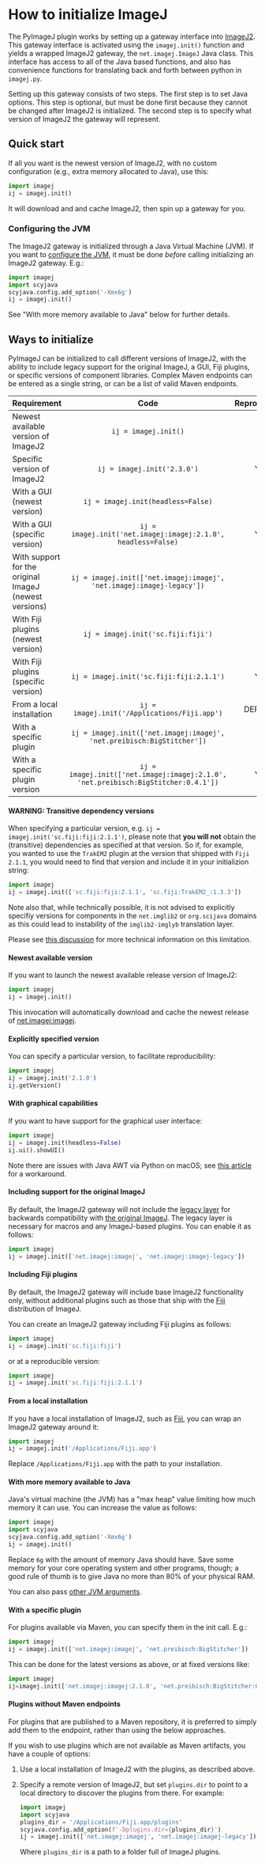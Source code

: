 # How to initialize ImageJ

The PyImageJ plugin works by setting up a gateway interface into
[ImageJ2](https://imagej.net/ImageJ2). This gateway interface is activated
using the `imagej.init()` function and yields a wrapped ImageJ2 gateway, the
`net.imagej.ImageJ` Java class. This interface has access to all of the Java
based functions, and also has convenience functions for translating back and
forth between python in `imagej.py`.

Setting up this gateway consists of two steps. The first step is to set Java
options. This step is optional, but must be done first because they cannot be
changed after ImageJ2 is initialized. The second step is to specify what
version of ImageJ2 the gateway will represent.

## Quick start

If all you want is the newest version of ImageJ2, with no custom configuration
(e.g., extra memory allocated to Java), use this:

```python
import imagej
ij = imagej.init()
```

It will download and and cache ImageJ2, then spin up a gateway for you.

### Configuring the JVM

The ImageJ2 gateway is initialized through a Java Virtual Machine (JVM).
If you want to [configure the
JVM](https://docs.oracle.com/javase/8/docs/technotes/tools/unix/java.html),
it must be done _before_ calling initializing an ImageJ2 gateway. E.g.:

```python
import imagej
import scyjava
scyjava.config.add_option('-Xmx6g')
ij = imagej.init()
```
See "With more memory available to Java" below for further details.

## Ways to initialize

PyImageJ can be initialized to call different versions of ImageJ2, with the
ability to include legacy support for the original ImageJ, a GUI, Fiji plugins,
or specific versions of component libraries. Complex Maven endpoints can be
entered as a single string, or can be a list of valid Maven endpoints.

| Requirement                                            | Code                                                                               | Reproducible? |
|:-------------------------------------------------------|:----------------------------------------------------------------------------------:|:-------------:|
| Newest available version of ImageJ2                    | `ij = imagej.init()`                                                               | NO            |
| Specific version of ImageJ2                            | `ij = imagej.init('2.3.0')`                                                        | YES           |
| With a GUI (newest version)                            | `ij = imagej.init(headless=False)`                                                 | NO            |
| With a GUI (specific version)                          | `ij = imagej.init('net.imagej:imagej:2.1.0', headless=False)`                      | YES           |
| With support for the original ImageJ (newest versions) | `ij = imagej.init(['net.imagej:imagej', 'net.imagej:imagej-legacy'])`              | NO            |
| With Fiji plugins (newest version)                     | `ij = imagej.init('sc.fiji:fiji')`                                                 | NO            |
| With Fiji plugins (specific version)                   | `ij = imagej.init('sc.fiji:fiji:2.1.1')`                                           | YES           |
| From a local installation                              | `ij = imagej.init('/Applications/Fiji.app')`                                       | DEPENDS       |
| With a specific plugin                                 | `ij = imagej.init(['net.imagej:imagej', 'net.preibisch:BigStitcher'])`             | NO            |
| With a specific plugin version                         | `ij = imagej.init(['net.imagej:imagej:2.1.0', 'net.preibisch:BigStitcher:0.4.1'])` | YES           |


#### WARNING: Transitive dependency versions

When specifying a particular version, e.g. `ij = imagej.init('sc.fiji:fiji:2.1.1')`, please note that **you will not** obtain the (transitive) dependencies as specified at that version. So if, for example, you wanted to use the `TrakEM2` plugin at the version that shipped with `Fiji 2.1.1`, you would need to find that version and include it in your initializion string:

```python
import imagej
ij = imagej.init(['sc.fiji:fiji:2.1.1', 'sc.fiji:TrakEM2_:1.3.3'])
```

Note also that, while technically possible, it is not advised to explicitly specifiy versions for components in the `net.imglib2` or `org.scijava` domains as this could lead to instability of the `imglib2-imglyb` translation layer.

Please see [this discussion](https://github.com/scijava/scyjava/issues/23#issuecomment-888532488) for more technical information on this limitation.

#### Newest available version

If you want to launch the newest available release version of ImageJ2:

```python
import imagej
ij = imagej.init()
```

This invocation will automatically download and cache the newest release of
[net.imagej:imagej](https://maven.scijava.org/#nexus-search;gav~net.imagej~imagej~~~).

#### Explicitly specified version

You can specify a particular version, to facilitate reproducibility:

```python
import imagej
ij = imagej.init('2.1.0')
ij.getVersion()
```

#### With graphical capabilities

If you want to have support for the graphical user interface:

```python
import imagej
ij = imagej.init(headless=False)
ij.ui().showUI()
```

Note there are issues with Java AWT via Python on macOS; see
[this article](https://github.com/imglib/imglyb#awt-on-macos)
for a workaround.

#### Including support for the original ImageJ

By default, the ImageJ2 gateway will not include the
[legacy layer](https://imagej.net/Legacy) for backwards compatibility with
[the original ImageJ](https://imagej.net/software/imagej). The legacy layer
is necessary for macros and any ImageJ-based plugins. You can enable it as
follows:

```python
import imagej
ij = imagej.init(['net.imagej:imagej', 'net.imagej:imagej-legacy'])
```

#### Including Fiji plugins

By default, the ImageJ2 gateway will include base ImageJ2 functionality only,
without additional plugins such as those that ship with the
[Fiji](https://fiji.sc/) distribution of ImageJ.

You can create an ImageJ2 gateway including Fiji plugins as follows:

```python
import imagej
ij = imagej.init('sc.fiji:fiji')
```

or at a reproducible version:

```python
import imagej
ij = imagej.init('sc.fiji:fiji:2.1.1')
```

#### From a local installation

If you have a local installation of ImageJ2, such as [Fiji](https://fiji.sc/),
you can wrap an ImageJ2 gateway around it:

```python
import imagej
ij = imagej.init('/Applications/Fiji.app')
```

Replace `/Applications/Fiji.app` with the path to your installation.

#### With more memory available to Java

Java's virtual machine (the JVM) has a "max heap" value limiting how much
memory it can use. You can increase the value as follows:

```python
import imagej
import scyjava
scyjava.config.add_option('-Xmx6g')
ij = imagej.init()
```

Replace `6g` with the amount of memory Java should have. Save some
memory for your core operating system and other programs, though; a good
rule of thumb is to give Java no more than 80% of your physical RAM.

You can also pass
[other JVM arguments](https://docs.oracle.com/javase/8/docs/technotes/tools/unix/java.html).

#### With a specific plugin

For plugins available via Maven, you can specify them in the init call. E.g.:

```python
import imagej
ij = imagej.init(['net.imagej:imagej', 'net.preibisch:BigStitcher'])
```

This can be done for the latest versions as above, or at fixed versions like:

```python
import imagej
ij=imagej.init(['net.imagej:imagej:2.1.0', 'net.preibisch:BigStitcher:0.4.1'])
```

#### Plugins without Maven endpoints

For plugins that are published to a Maven repository, it is preferred to
simply add them to the endpoint, rather than using the below approaches.

If you wish to use plugins which are not available as Maven artifacts,
you have a couple of options:

1. Use a local installation of ImageJ2 with the plugins, as described above.

2. Specify a remote version of ImageJ2, but set `plugins.dir` to point to a
   local directory to discover the plugins from there. For example:

   ```python
   import imagej
   import scyjava
   plugins_dir = '/Applications/Fiji.app/plugins'
   scyjava.config.add_option(f'-Dplugins.dir={plugins_dir}')
   ij = imagej.init(['net.imagej:imagej', 'net.imagej:imagej-legacy'])
   ```

   Where `plugins_dir` is a path to a folder full of ImageJ plugins.
